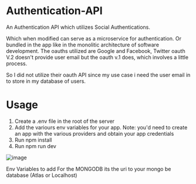 # Authentication-API
An Authentication API which utilizes Social Authentications.

Which when modified can serve as a microservice for authentication. Or bundled in the 
app like in the monolitic architecture of software development.
The oauths utilized are Google and Facebook, Twitter oauth V.2 doesn't provide user email
but the oauth v.1 does, which involves a little process.

So I did not utilize their oauth API since my use case i need the user email in to 
store in my database of users.

# Usage
1. Create a .env file in the root of the server
2. Add the variours env variables for your app. Note: you'd need to create an app with the various providers and obtain your app credentials
3. Run  npm install  
4. Run npm run dev

![image](https://github.com/RaqDeku/Authentication-API/assets/92717740/3f24722d-445a-4b06-91e0-b34a83694010)

Env Variables to add
For the MONGODB its the uri to your mongo be database (Atlas or Localhost)

